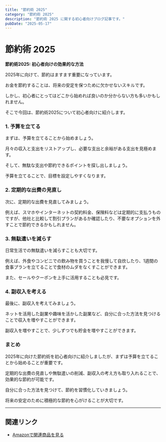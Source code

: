 ```yaml
---
title: "節約術 2025"
category: "節約術 2025"
description: "節約術 2025 に関する初心者向けブログ記事です。"
pubDate: "2025-05-17"
---
```


# 節約術 2025

**節約術2025: 初心者向けの効果的な方法**

2025年に向けて、節約はますます重要になっています。

お金を節約することは、将来の安定を保つために欠かせないスキルです。

しかし、初心者にとってはどこから始めれば良いのか分からない方も多いかもしれません。

そこで今回は、節約術2025について初心者向けに紹介します。



### **1. 予算を立てる**

まずは、予算を立てることから始めましょう。

月々の収入と支出をリストアップし、必要な支出と余裕がある支出を見極めます。

そして、無駄な支出や節約できるポイントを探し出しましょう。

予算を立てることで、目標を設定しやすくなります。



### **2. 定期的な出費の見直し**

次に、定期的な出費を見直してみましょう。

例えば、スマホやインターネットの契約料金、保険料などは定期的に支払うものですが、他社と比較して割引プランがあるか確認したり、不要なオプションを外すことで節約できるかもしれません。



### **3. 無駄遣いを減らす**

日常生活での無駄遣いを減らすことも大切です。

例えば、外食やコンビニでの飲み物を買うことを我慢して自炊したり、1週間の食事プランを立てることで食材のムダをなくすことができます。

また、セールやクーポンを上手に活用することも必見です。



### **4. 副収入を考える**

最後に、副収入を考えてみましょう。

ネットを活用した副業や趣味を活かした副業など、自分に合った方法を見つけることで収入を増やすことができます。

副収入を増やすことで、少しずつでも貯金を増やすことができます。



### **まとめ**

2025年に向けた節約術を初心者向けに紹介しましたが、まずは予算を立てることから始めることが重要です。

定期的な出費の見直しや無駄遣いの削減、副収入の考え方も取り入れることで、効果的な節約が可能です。

自分に合った方法を見つけて、節約を習慣化していきましょう。

将来の安定のために積極的な節約を心がけることが大切です。



---

## 関連リンク

- [Amazonで関連商品を見る](https://www.amazon.co.jp/s?k=%E7%AF%80%E7%B4%84%E8%A1%93+2025&tag=autowritehubai-22)
